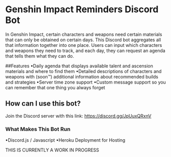 # Genshin Impact Reminders Discord Bot

In Genshin Impact, certain characters and weapons need certain materials that can only be obtained on certain days. This Discord bot aggregates all that information together into one place.
Users can input which characters and weapons they need to track, and each day, they can request an agenda that tells them what they can do.

##Features
•Daily agenda that displays available talent and ascension materials and where to find them
•Detailed descriptions of characters and weapons with (soon™) additional information about recommended builds and strategies
•Server time zone support
•Custom message support so you can remember that one thing you always forget

## How can I use this bot?
Join the Discord server with this link: https://discord.gg/JpUuxQRxnV

### What Makes This Bot Run
•Discord.js / Javascript
•Heroku Deployment for Hosting

THIS IS CURRENTLY A WORK IN PROGRESS
